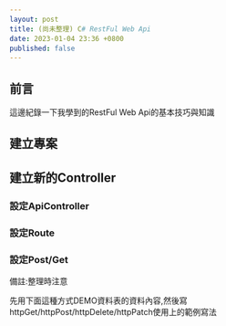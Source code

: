 ```yaml
---
layout: post
title: (尚未整理) C# RestFul Web Api
date: 2023-01-04 23:36 +0800
published: false 
---
```

## 前言
<p>這邊紀錄一下我學到的RestFul Web Api的基本技巧與知識</p>

## 建立專案

## 建立新的Controller
### 設定ApiController
### 設定Route
### 設定Post/Get
</p>備註:整理時注意<p>
先用下面這種方式DEMO資料表的資料內容,然後寫 httpGet/httpPost/httpDelete/httpPatch使用上的範例寫法
<script  type='text/javascript' src=''>

    public static class CompanyStore
    {
        public static List<Company> CompanyList = new List<Company>
        {
            new Company{id=1,Name="TW",Description="100" },
            new Company{id=2,Name="US",Description="100" }
        };
    }
<p>接著在演示 DTO and AutoMapper ->所有串接改成異步方法  -> 實際串接資料庫 -> 建立API Request </p>

設定Post的方式
<script  type='text/javascript' src=''>

    [HttpPost]
    [ProducesResponseType(StatusCodes.Status200OK)]
    [ProducesResponseType(StatusCodes.Status400BadRequest)]
    [ProducesResponseType(StatusCodes.Status500InternalServerError)]
    public ActionResult<Company> CreatCompany([FromBody] Company company)
    { 
        if(company == null) { return BadRequest(); }
        if (company.id > 0) return StatusCode(StatusCodes.Status500InternalServerError);
        return Ok(company);
    }

<p>待學習FromBody的用途</p>
<p>參考網站</p>
[https://www.cnblogs.com/ypyp123/p/16198778.html](https://www.cnblogs.com/ypyp123/p/16198778.html)
[https://blog.csdn.net/dawfwafaew/article/details/123753114](https://blog.csdn.net/dawfwafaew/article/details/123753114)
[https://blog.csdn.net/weixin_52437470/article/details/113726646](https://blog.csdn.net/weixin_52437470/article/details/113726646)

### Post驗證資料的方式
<p>首先在Model上面進行描述,例如限制一定要輸入就用Request,限制資料長度就用MaxLength</p>
![Desktop View](/assets/img/2023-01-04-c-sharp-restful-web-api/001.png){: width="600" height="500" }
<p>然後再Controller 使用ModelState.IsValid進行驗證</p>
<p>備註Controller有加上ApiController的描述會自動進行驗證,否則得用ModelState.IsValid觸發驗證</p>
![Desktop View](/assets/img/2023-01-04-c-sharp-restful-web-api/002.png){: width="600" height="500" }
<script  type='text/javascript' src=''>

    if (!ModelState.IsValid)
    {
        return BadRequest();
    }

<p>待補上:使用Post 底下CreatedAtRoute的使用方法</p>
<p>待補上: [ProducesResponseType(StatusCodes.Status201Created)]的使用方法</p>

### ProducesResponseType的用法

<p>ProducesResponseType打的是這個Request要給使用者看得可能返回的Status Code</p>
![Desktop View](/assets/img/2023-01-04-c-sharp-restful-web-api/004.png){: width="600" height="500" }
### 刪除資料的http
<p>備註1:刪除資料的時候可以用HttpDelete</p>
<p>備註2:因為刪除資料後不想返回任何資訊,可以用IActionResult與NoContent</p>
![Desktop View](/assets/img/2023-01-04-c-sharp-restful-web-api/003.png){: width="600" height="500" }

### 更新資料的http -httpPut
<p>使用httpPut可以紀錄完整的更新資訊</p>
![Desktop View](/assets/img/2023-01-04-c-sharp-restful-web-api/005.png){: width="600" height="500" }
<script  type='text/javascript' src=''>

    [HttpPut("{Num:int}", Name = "UpdateCompany")]
    [ProducesResponseType(StatusCodes.Status204NoContent)]
    [ProducesResponseType(StatusCodes.Status404NotFound)]
    [ProducesResponseType(StatusCodes.Status400BadRequest)]
    public IActionResult UpadteCompany(int Num,[FromBody]Company company )
    {
        if(company==null || Num!=company.id) return BadRequest();
        //更新資料庫的商業邏輯
        var tempBU = CompanyStore.CompanyList.FirstOrDefault(c => c.id == Num);
        tempBU.Name= company.Name;
        tempBU.Description= company.Description;
        return NoContent();
    }



### 更新資料的http -Patch
<p>使用httpPatch只更新完整資料表中的其中一個欄位的資料</p>
使用JsonPath
<script  type='text/javascript' src=''>

    NuGet\Install-Package JsonPath.Net -Version 0.3.1

以及Mvc.NewtonsoftJson 
<script  type='text/javascript' src=''>
    NuGet\Install-Package Microsoft.AspNetCore.Mvc.NewtonsoftJson -Version 7.0.1


<p>啟動時追加AddNewtonsoftJson</p>
![Desktop View](/assets/img/2023-01-04-c-sharp-restful-web-api/006.png){: width="600" height="500" }
<p>實際調用Patch的方式</p>
![Desktop View](/assets/img/2023-01-04-c-sharp-restful-web-api/007.png){: width="600" height="500" }
<script  type='text/javascript' src=''>

    [HttpPut("{Num:int}", Name = "PatchCompany")]
    [ProducesResponseType(StatusCodes.Status204NoContent)]
    [ProducesResponseType(StatusCodes.Status404NotFound)]
    [ProducesResponseType(StatusCodes.Status400BadRequest)]
    public IActionResult UpadteByJsonPatchCompany(int Num, JsonPatchDocument<Company> PatchCompany)
    {
        if (PatchCompany==null || Num==0) return BadRequest();
        var tempBU = CompanyStore.CompanyList.FirstOrDefault(c => c.id == Num);
        PatchCompany.ApplyTo(tempBU, ModelState);
        if (!ModelState.IsValid) return BadRequest(ModelState);

        return NoContent();
    }



### 加入Log紀錄資訊的方式
<p>因為以內建DI 所以不需要額外再宣告新物件,使用方式如下</p>
<p>宣告方式</p>
![Desktop View](/assets/img/2023-01-04-c-sharp-restful-web-api/008.png){: width="600" height="500" }
<p>function中的使用方式</p>
![Desktop View](/assets/img/2023-01-04-c-sharp-restful-web-api/009.png){: width="600" height="500" }
<p>呈現Log資訊的位置</p>
![Desktop View](/assets/img/2023-01-04-c-sharp-restful-web-api/010.png){: width="600" height="500" }

### 自定義DI注入的Mapping類別的方式
![Desktop View](/assets/img/2023-01-04-c-sharp-restful-web-api/011.png){: width="600" height="500" }

### 實體框架注入ConnectString的方式
<p>.NET Core 與 .Net Framework不同,無法使用ADO.NET 快速建立已存在的資料庫模型,替代方案詳見以下網址參考</p>
[https://stackoverflow.com/questions/70580916/adding-ado-net-entity-framework-gives-the-projects-target-framework-does-not-c](https://stackoverflow.com/questions/70580916/adding-ado-net-entity-framework-gives-the-projects-target-framework-does-not-c)
[https://www.entityframeworktutorial.net/efcore/create-model-for-existing-database-in-ef-core.aspx](https://www.entityframeworktutorial.net/efcore/create-model-for-existing-database-in-ef-core.aspx)

### 自定義API的Request狀態
<p>當使用Get/Post之後,總不可能每次都不告知Request是否正常</p>
<p>首先建立新的Class 用來儲存API Request</p>
<p>Class可以長這樣</p>
![Desktop View](/assets/img/2023-01-04-c-sharp-restful-web-api/012.png){: width="600" height="500" }
<script  type='text/javascript' src=''>

    public class ApiRequest
    {
        public HttpStatusCode HttpStatusCode { get; set; }
        public bool IsSuccess { get; set; }
        public IEnumerable<string> ErrMessage { get; set; }
        public object Result { get; set; }
    }


### .Net專案正確的Call API架構

<p>首先需要在.NET網頁專案的JSON中,定義要使用的API的網址</p>
![Desktop View](/assets/img/2023-01-04-c-sharp-restful-web-api/013.png){: width="600" height="500" }
<p>在.NET網頁專案也建立一個用來記錄API狀態Response跟Request的Class</p>
![Desktop View](/assets/img/2023-01-04-c-sharp-restful-web-api/014.png){: width="600" height="500" }
![Desktop View](/assets/img/2023-01-04-c-sharp-restful-web-api/015.png){: width="600" height="500" }

<p>開始建立Call API的底層架構</p>
<p>先建立Services資料夾,結構長這樣</p>
![Desktop View](/assets/img/2023-01-04-c-sharp-restful-web-api/016.png){: width="600" height="500" }
IBaseService.cs
<script  type='text/javascript' src=''>

    public interface IBaseService
    {
        ApiRequest apiRequest { get; set; }
        Task<T> SendAsync<T> (ApiRequest apiRequest);
    }

BaseService.cs
<script  type='text/javascript' src=''>

    using Newtonsoft.Json;
    using System.Text;
    using WebApplication2.Model;
    using WebApplication2.Services.IServices;

    namespace WebApplication2.Services
    {
        public class BaseService : IBaseService
        {
   
            public ApiRequest apiRequest {get; set ; }
            public IHttpClientFactory httpClient { get; set; }

            public BaseService(IHttpClientFactory httpClient) 
            { 
                this.apiRequest = new ApiRequest();
                this.httpClient = httpClient;
            }

            public async Task<T> SendAsync<T>(ApiRequest apiRequest)
            {
                try
                {
                    var client = httpClient.CreateClient("");
                    HttpRequestMessage message = new HttpRequestMessage();
                    message.Headers.Add("Accept", "application/json");
                    message.RequestUri = new Uri(apiRequest.Url);
                    if (apiRequest.Data != null)
                    {
                        message.Content = new StringContent(JsonConvert.SerializeObject(apiRequest.Data), Encoding.UTF8, "application/json");
                    }
                    switch (apiRequest.ApiType)
                    {
                        case ApiType.Get:
                            message.Method=HttpMethod.Get;
                            break;
                        case ApiType.Post:
                            message.Method = HttpMethod.Post;
                            break;
                        case ApiType.Put:
                            message.Method = HttpMethod.Put;
                            break;
                        case ApiType.Delete:
                            message.Method = HttpMethod.Delete;
                            break;
                    }
                    HttpResponseMessage apiResponse = null;
                    apiResponse =await client.SendAsync(message);   
                    var apiContent = await apiResponse.Content.ReadAsStringAsync();
                    var APIResponse = JsonConvert.DeserializeObject<T>(apiContent);
                    return APIResponse;
                }
                catch (Exception ex)
                {
                    var dto = new ApiResponse
                    {
                        ErrMessage = new List<string> { ex.Message.ToString() },
                        IsSuccess = false
                    };
                    var res= JsonConvert.SerializeObject(dto);
                    var APIResponse= JsonConvert.DeserializeObject<T>(res);
                    return APIResponse;
                }
            }
        }
    }



### Method參數用法

